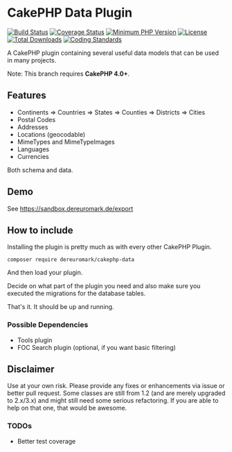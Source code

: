 # CakePHP Data Plugin
[![Build Status](https://api.travis-ci.org/dereuromark/cakephp-data.svg?branch=master)](https://travis-ci.org/dereuromark/cakephp-data)
[![Coverage Status](https://codecov.io/gh/dereuromark/cakephp-data/branch/master/graph/badge.svg)](https://codecov.io/gh/dereuromark/cakephp-data)
[![Minimum PHP Version](https://img.shields.io/badge/php-%3E%3D%207.2-8892BF.svg)](https://php.net/)
[![License](https://poser.pugx.org/dereuromark/cakephp-data/license.svg)](https://packagist.org/packages/dereuromark/cakephp-data)
[![Total Downloads](https://poser.pugx.org/dereuromark/cakephp-data/d/total.svg)](https://packagist.org/packages/dereuromark/cakephp-data)
[![Coding Standards](https://img.shields.io/badge/cs-PSR--2--R-yellow.svg)](https://github.com/php-fig-rectified/fig-rectified-standards)

A CakePHP plugin containing several useful data models that can be used in many projects.

Note: This branch requires **CakePHP 4.0+**.

## Features
- Continents => Countries => States => Counties => Districts => Cities
- Postal Codes
- Addresses
- Locations (geocodable)
- MimeTypes and MimeTypeImages
- Languages
- Currencies

Both schema and data.

## Demo
See https://sandbox.dereuromark.de/export

## How to include
Installing the plugin is pretty much as with every other CakePHP Plugin.
```
composer require dereuromark/cakephp-data
```

And then load your plugin.

Decide on what part of the plugin you need and also make sure you executed the migrations for the database tables.

That's it. It should be up and running.

### Possible Dependencies

- Tools plugin
- FOC Search plugin (optional, if you want basic filtering)

## Disclaimer
Use at your own risk. Please provide any fixes or enhancements via issue or better pull request.
Some classes are still from 1.2 (and are merely upgraded to 2.x/3.x) and might still need some serious refactoring.
If you are able to help on that one, that would be awesome.

### TODOs

* Better test coverage
